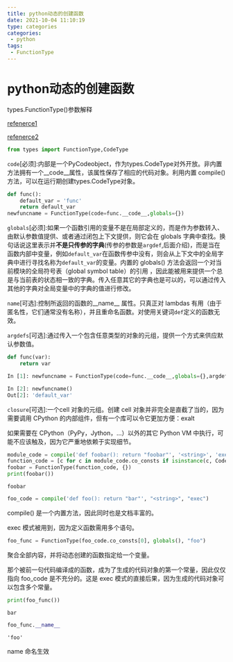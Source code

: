 ```yaml
---
title: python动态的创建函数
date: 2021-10-04 11:10:19
type: categories
categories: 
 - python
tags:
 - FunctionType
---
```




# python动态的创建函数

types.FunctionType()参数解释

[refenerce1](https://www.jb51.net/article/158464.htm)

[refenerce2](https://www.cnblogs.com/olivetree123/p/5067685.html)


```python
from types import FunctionType,CodeType
```

`code`[必须]:内部是一个PyCodeobject，作为types.CodeType对外开放。非内置方法拥有一个__code__属性，该属性保存了相应的代码对象。利用内置 compile() 方法，可以在运行期创建types.CodeType对象。

```python
def func():
    default_var = 'func'
    return default_var
newfuncname = FunctionType(code=func.__code__,globals={})
```

`globals`[必须]:如果一个函数引用的变量不是在局部定义的，而是作为参数转入、由默认参数值提供、或者通过闭包上下文提供，则它会在 globals 字典中查找。换句话说这里表示并**不是只传参的字典**(传参的参数是`argdef`,后面介绍)，而是当在函数内部中变量，例如`default_var`在函数传参中没有，则会从上下文中的全局字典中进行寻找名称为`default_var`的变量。内置的 globals() 方法会返回一个对当前模块的全局符号表（global symbol table）的引用 ，因此能被用来提供一个总是与当前表的状态相一致的字典。传入任意其它的字典也是可以的，可以通过传入其他的字典对全局变量中的字典的值进行修改。

`name`[可选]:控制所返回的函数的__name__ 属性。只真正对 lambdas 有用（由于匿名性，它们通常没有名称），并且重命名函数。对使用关键词`def`定义的函数无效。

`argdefs`[可选]:通过传入一个包含任意类型的对象的元组，提供一个方式来供应默认参数值。
```python
def func(var):
    return var

In [1]: newfuncname = FunctionType(code=func.__code__,globals={},argdefs=('default_var',))

In [2]: newfuncname()
Out[2]: 'default_var'

```

`closure`[可选]:一个cell 对象的元组。创建 cell 对象并非完全是直截了当的，因为需要调用 CPython 的内部组件，但有一个库可以令它更加方便：exalt

如果需要在 CPython（PyPy，Jython，…）以外的其它 Python VM 中执行，可能不应该触及，因为它严重地依赖于实现细节。


```python
module_code = compile('def foobar(): return "foobar"', '<string>', 'exec')
function_code = [c for c in module_code.co_consts if isinstance(c, CodeType)][0]
foobar = FunctionType(function_code, {})
print(foobar())
```

    foobar



```python
foo_code = compile('def foo(): return "bar"', "<string>", "exec")
```

compile() 是一个内置方法，因此同时也是文档丰富的。

exec 模式被用到，因为定义函数需用多个语句。


```python
foo_func = FunctionType(foo_code.co_consts[0], globals(), "foo")
```

聚合全部内容，并将动态创建的函数指定给一个变量。

那个被前一句代码编译成的函数，成为了生成的代码对象的第一个常量，因此仅仅指向 foo_code 是不充分的。这是 exec 模式的直接后果，因为生成的代码对象可以包含多个常量。


```python
print(foo_func())
```

    bar



```python
foo_func.__name__
```




    'foo'



name 命名生效


```python

```

